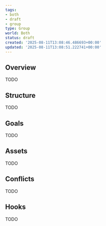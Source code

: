```yaml
---
tags:
- both
- draft
- group
type: Group
world: Both
status: draft
created: '2025-08-11T13:08:46.486693+00:00'
updated: '2025-08-11T13:08:51.222741+00:00'
---
```



## Overview

TODO
## Structure

TODO
## Goals

TODO
## Assets

TODO
## Conflicts

TODO
## Hooks

TODO
